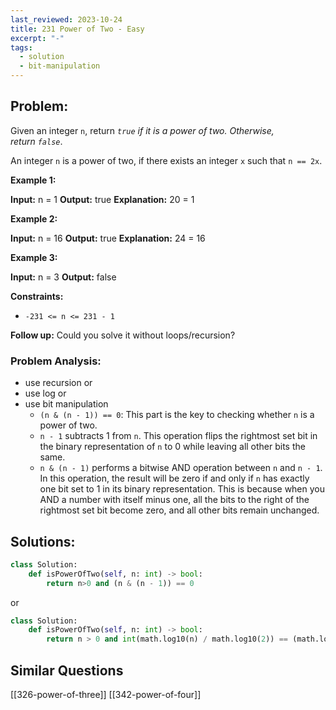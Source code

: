 ```yaml
---
last_reviewed: 2023-10-24
title: 231 Power of Two - Easy
excerpt: "-"
tags:
  - solution
  - bit-manipulation
---
```

## Problem:
Given an integer `n`, return _`true` if it is a power of two. Otherwise, return `false`_.

An integer `n` is a power of two, if there exists an integer `x` such that `n == 2x`.

**Example 1:**

**Input:** n = 1
**Output:** true
**Explanation:** 20 = 1

**Example 2:**

**Input:** n = 16
**Output:** true
**Explanation:** 24 = 16

**Example 3:**

**Input:** n = 3
**Output:** false

**Constraints:**

- `-231 <= n <= 231 - 1`

**Follow up:** Could you solve it without loops/recursion?

### Problem Analysis:

- use recursion or
- use log or
- use bit manipulation
	- `(n & (n - 1)) == 0`: This part is the key to checking whether `n` is a power of two.
	- `n - 1` subtracts 1 from `n`. This operation flips the rightmost set bit in the binary representation of `n` to 0 while leaving all other bits the same.
	- `n & (n - 1)` performs a bitwise AND operation between `n` and `n - 1`. In this operation, the result will be zero if and only if `n` has exactly one bit set to 1 in its binary representation. This is because when you AND a number with itself minus one, all the bits to the right of the rightmost set bit become zero, and all other bits remain unchanged.

## Solutions:

```python
class Solution:
    def isPowerOfTwo(self, n: int) -> bool:
        return n>0 and (n & (n - 1)) == 0
```

or 

```python
class Solution:
    def isPowerOfTwo(self, n: int) -> bool:
        return n > 0 and int(math.log10(n) / math.log10(2)) == (math.log10(n) / math.log10(2))
```
## Similar Questions

[[326-power-of-three]]
[[342-power-of-four]]